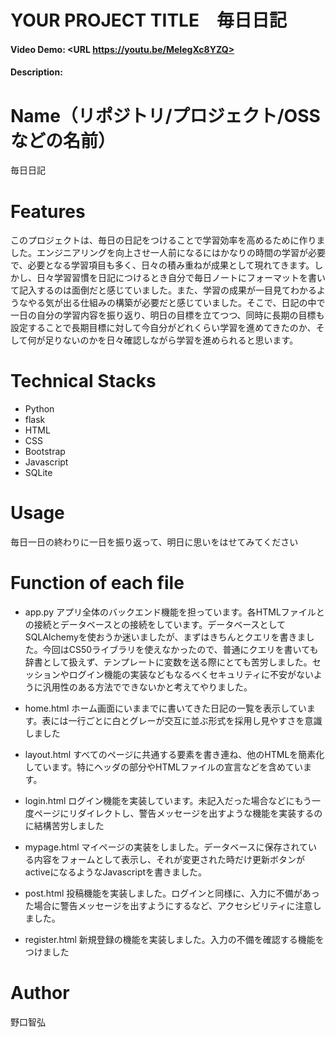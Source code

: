 # YOUR PROJECT TITLE　毎日日記
#### Video Demo:  <URL https://youtu.be/MeIegXc8YZQ>
#### Description:
# Name（リポジトリ/プロジェクト/OSSなどの名前）

毎日日記

# Features

このプロジェクトは、毎日の日記をつけることで学習効率を高めるために作りました。エンジニアリングを向上させ一人前になるにはかなりの時間の学習が必要で、必要となる学習項目も多く、日々の積み重ねが成果として現れてきます。しかし、日々学習習慣を日記につけるとき自分で毎日ノートにフォーマットを書いて記入するのは面倒だと感じていました。また、学習の成果が一目見てわかるようなやる気が出る仕組みの構築が必要だと感じていました。そこで、日記の中で一日の自分の学習内容を振り返り、明日の目標を立てつつ、同時に長期の目標も設定することで長期目標に対して今自分がどれくらい学習を進めてきたのか、そして何が足りないのかを日々確認しながら学習を進められると思います。

# Technical Stacks

* Python 
* flask
* HTML
* CSS
* Bootstrap
* Javascript
* SQLite

# Usage

毎日一日の終わりに一日を振り返って、明日に思いをはせてみてください

# Function of each file

* app.py
アプリ全体のバックエンド機能を担っています。各HTMLファイルとの接続とデータベースとの接続をしています。データベースとしてSQLAlchemyを使おうか迷いましたが、まずはきちんとクエリを書きました。今回はCS50ライブラリを使えなかったので、普通にクエリを書いても辞書として扱えず、テンプレートに変数を送る際にとても苦労しました。セッションやログイン機能の実装などもなるべくセキュリティに不安がないように汎用性のある方法でできないかと考えてやりました。

* home.html
ホーム画面にいままでに書いてきた日記の一覧を表示しています。表には一行ごとに白とグレーが交互に並ぶ形式を採用し見やすさを意識しました

* layout.html
すべてのページに共通する要素を書き連ね、他のHTMLを簡素化しています。特にヘッダの部分やHTMLファイルの宣言などを含めています。

* login.html
ログイン機能を実装しています。未記入だった場合などにもう一度ページにリダイレクトし、警告メッセージを出すような機能を実装するのに結構苦労しました

* mypage.html
マイページの実装をしました。データベースに保存されている内容をフォームとして表示し、それが変更された時だけ更新ボタンがactiveになるようなJavascriptを書きました。

* post.html 
投稿機能を実装しました。ログインと同様に、入力に不備があった場合に警告メッセージを出すようにするなど、アクセシビリティに注意しました。

* register.html
新規登録の機能を実装しました。入力の不備を確認する機能をつけました


# Author

野口智弘
